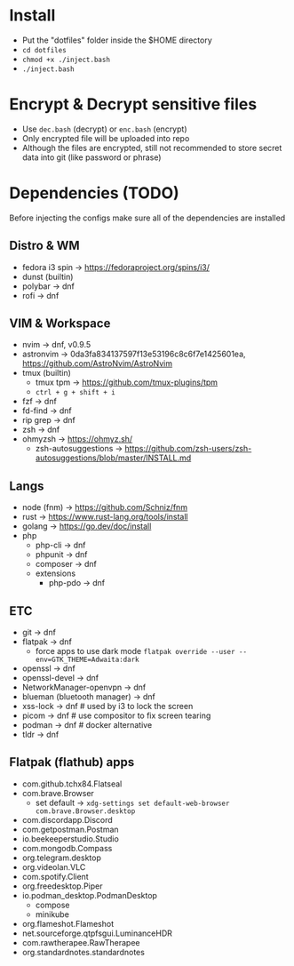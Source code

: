 # Install
- Put the "dotfiles" folder inside the $HOME directory
- `cd dotfiles`
- `chmod +x ./inject.bash`
- `./inject.bash`

# Encrypt & Decrypt sensitive files
- Use `dec.bash` (decrypt) or `enc.bash` (encrypt)
- Only encrypted file will be uploaded into repo
- Although the files are encrypted, still not recommended to store secret data into git (like password or phrase)

# Dependencies (TODO)
Before injecting the configs make sure all of the dependencies are installed

## Distro & WM
- fedora i3 spin -> https://fedoraproject.org/spins/i3/
- dunst (builtin)
- polybar -> dnf
- rofi -> dnf

## VIM & Workspace
- nvim -> dnf, v0.9.5
- astronvim -> 0da3fa834137597f13e53196c8c6f7e1425601ea, https://github.com/AstroNvim/AstroNvim
- tmux (builtin)
  - tmux tpm -> https://github.com/tmux-plugins/tpm
  - `ctrl + g + shift + i`
- fzf -> dnf
- fd-find -> dnf
- rip grep -> dnf
- zsh -> dnf
- ohmyzsh -> https://ohmyz.sh/
  - zsh-autosuggestions -> https://github.com/zsh-users/zsh-autosuggestions/blob/master/INSTALL.md

## Langs
- node (fnm) -> https://github.com/Schniz/fnm
- rust -> https://www.rust-lang.org/tools/install
- golang -> https://go.dev/doc/install
- php
  - php-cli -> dnf
  - phpunit  -> dnf
  - composer -> dnf
  - extensions
    - php-pdo -> dnf

## ETC
- git -> dnf
- flatpak -> dnf
  - force apps to use dark mode `flatpak override --user --env=GTK_THEME=Adwaita:dark`
- openssl -> dnf
- openssl-devel -> dnf
- NetworkManager-openvpn -> dnf
- blueman (bluetooth manager) -> dnf
- xss-lock -> dnf # used by i3 to lock the screen
- picom -> dnf # use compositor to fix screen tearing
- podman -> dnf # docker alternative
- tldr -> dnf

## Flatpak (flathub) apps
- com.github.tchx84.Flatseal
- com.brave.Browser
  - set default -> `xdg-settings set default-web-browser com.brave.Browser.desktop`
- com.discordapp.Discord
- com.getpostman.Postman
- io.beekeeperstudio.Studio
- com.mongodb.Compass
- org.telegram.desktop
- org.videolan.VLC
- com.spotify.Client
- org.freedesktop.Piper
- io.podman_desktop.PodmanDesktop
  - compose
  - minikube
- org.flameshot.Flameshot
- net.sourceforge.qtpfsgui.LuminanceHDR
- com.rawtherapee.RawTherapee
- org.standardnotes.standardnotes

